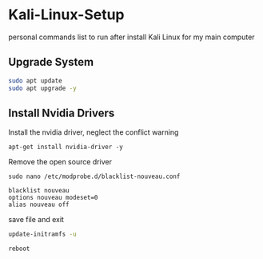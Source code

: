 # Kali-Linux-Setup

personal commands list to run after install Kali Linux for my main computer

## Upgrade System

```bash
sudo apt update
sudo apt upgrade -y
```

## Install Nvidia Drivers

Install the nvidia driver, neglect the conflict warning

```
apt-get install nvidia-driver -y
```

Remove the open source driver

```
sudo nano /etc/modprobe.d/blacklist-nouveau.conf
```

```
blacklist nouveau
options nouveau modeset=0
alias nouveau off
```

save file and exit

```bash
update-initramfs -u
```

```bash
reboot
```

